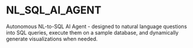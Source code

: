 # NL_SQL_AI_AGENT
Autonomous NL-to-SQL AI Agent - designed to natural language questions into SQL queries, execute them on a sample database, and dynamically generate visualizations when needed.

